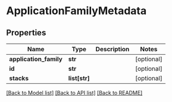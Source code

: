# ApplicationFamilyMetadata

## Properties
Name | Type | Description | Notes
------------ | ------------- | ------------- | -------------
**application_family** | **str** |  | [optional] 
**id** | **str** |  | [optional] 
**stacks** | **list[str]** |  | [optional] 

[[Back to Model list]](../README.md#documentation-for-models) [[Back to API list]](../README.md#documentation-for-api-endpoints) [[Back to README]](../README.md)


